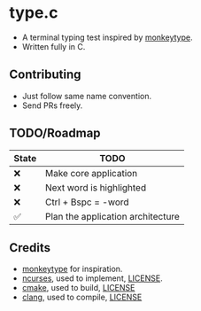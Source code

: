 # type.c
* A terminal typing test inspired by [monkeytype](https://monkeytype.com).
* Written fully in C.

## Contributing
* Just follow same name convention.
* Send PRs freely.

## TODO/Roadmap
| State | TODO |
| ----- | ---- |
|  ❌   | Make core application |
|  ❌   | Next word is highlighted |
|  ❌   | Ctrl + Bspc = -word |
|  ✅   | Plan the application architecture |

## Credits
* [monkeytype](https://monkeytype.com) for inspiration.
* [ncurses](https://www.gnu.org/software/ncurses/), used to implement, [LICENSE](https://invisible-island.net/ncurses/ncurses-license.html).
* [cmake](https://github.com/Kitware/CMake), used to build, [LICENSE](https://github.com/Kitware/CMake?tab=BSD-3-Clause-1-ov-file#readme)
* [clang](https://github.com/llvm/llvm-project), used to compile, [LICENSE](https://github.com/llvm/llvm-project?tab=License-1-ov-file#readme)

